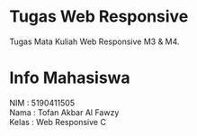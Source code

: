 # Tugas Web Responsive
Tugas Mata Kuliah Web Responsive M3 &amp; M4.

# Info Mahasiswa
NIM   : 5190411505<br>
Nama  : Tofan Akbar Al Fawzy<br>
Kelas : Web Responsive C
